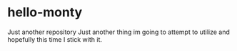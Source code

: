 # hello-monty
Just another repository
Just another thing im going to attempt to utilize and hopefully this time I stick with it.
